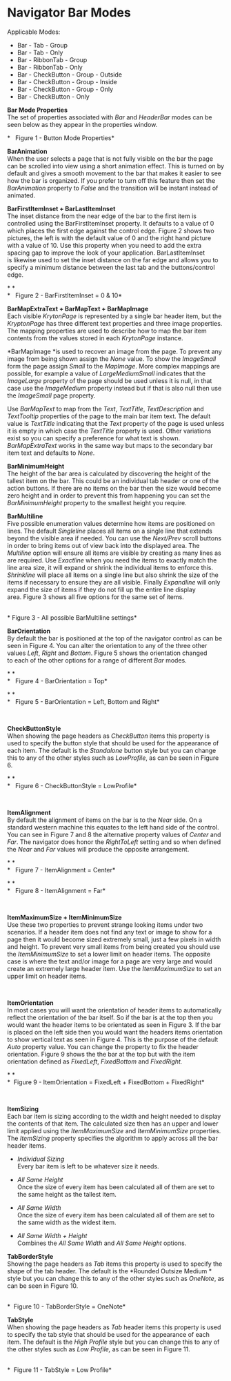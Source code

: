 # Navigator Bar Modes  
  
Applicable Modes:  
* Bar - Tab - Group
* Bar - Tab - Only
* Bar - RibbonTab - Group
* Bar - RibbonTab - Only
* Bar - CheckButton - Group - Outside
* Bar - CheckButton - Group - Inside
* Bar - CheckButton - Group - Only
* Bar - CheckButton - Only
  
  
**Bar Mode Properties**  
The set of properties associated with *Bar* and *HeaderBar* modes can be seen
below as they appear in the properties window.

  
*   Figure 1 - Button Mode Properties*

**BarAnimation**  
When the user selects a page that is not fully visible on the bar the page can
be scrolled into view using a short animation effect. This is turned on by
default and gives a smooth movement to the bar that makes it easier to see how
the bar is organized. If you prefer to turn off this feature then set the
*BarAnimation* property to *False* and the transition will be instant instead of
animated.

**BarFirstItemInset + BarLastItemInset**  
The inset distance from the near edge of the bar to the first item is controlled
using the BarFirstItemInset property. It defaults to a value of 0 which places
the first edge against the control edge. Figure 2 shows two pictures, the left
is with the default value of 0 and the right hand picture with a value of 10.
Use this property when you need to add the extra spacing gap to improve the look
of your application. BarLastItemInset is likewise used to set the inset distance
on the far edge and allows you to specify a minimum distance between the last
tab and the buttons/control edge.  
  
* *  
*   Figure 2 - BarFirstItemInset = 0 & 10*

  
**BarMapExtraText + BarMapText + BarMapImage**  
Each visible *KrytonPage* is represented by a single bar header item, but the
*KryptonPage* has three different text properties and three image properties.
The mapping properties are used to describe how to map the bar item contents
from the values stored in each *KrytonPage* instance.  
  
*BarMapImage *is used to recover an image from the page. To prevent any image
from being shown assign the *None* value. To show the *ImageSmall* form the page
assign *Small* to the *MapImage*. More complex mappings are possible, for
example a value of *LargeMediumSmall* indicates that the *ImageLarge* property
of the page should be used unless it is null, in that case use the *ImageMedium*
property instead but if that is also null then use the *ImageSmall* page
property.  
  
Use *BarMapText* to map from the *Text*, *TextTitle*, *TextDescription* and
*TextTooltip* properties of the page to the main bar item text. The default
value is *TextTitle* indicating that the *Text* property of the page is used
unless it is empty in which case the *TextTitle* property is used. Other
variations exist so you can specify a preference for what text is shown.
*BarMapExtraText* works in the same way but maps to the secondary bar item
text and defaults to *None*.

  
**BarMinimumHeight**  
The height of the bar area is calculated by discovering the height of the
tallest item on the bar. This could be an individual tab header or one of the
action buttons. If there are no items on the bar then the size would become zero
height and in order to prevent this from happening you can set the
*BarMinimumHeight* property to the smallest height you require.

**BarMultiline**  
Five possible enumeration values determine how items are positioned on lines.
The default *Singleline* places all items on a single line that extends beyond
the visible area if needed. You can use the *Next/Prev* scroll buttons in order
to bring items out of view back into the displayed area. The *Multiline* option
will ensure all items are visible by creating as many lines as are required. Use
*Exactline* when you need the items to exactly match the line area size, it will
expand or shrink the individual items to enforce this. *Shrinkline* will place
all items on a single line but also shrink the size of the items if necessary to
ensure they are all visible. Finally *Expandline* will only expand the size of
items if they do not fill up the entire line display area. Figure 3 shows all
five options for the same set of items.

   
* Figure 3 - All possible BarMultiline settings*  
  
  
**BarOrientation**  
By default the bar is positioned at the top of the navigator control as can be
seen in Figure 4. You can alter the orientation to any of the three other values
*Left*, *Right* and *Bottom*. Figure 5 shows the orientation changed to each of
the other options for a range of different *Bar* modes.  
  
* *  
*   Figure 4 - BarOrientation = Top*  
  
  
* *  
*   Figure 5 - BarOrientation = Left, Bottom and Right*

 

**CheckButtonStyle**  
When showing the page headers as *CheckButton* items this property is used to
specify the button style that should be used for the appearance of each item.
The default is the *Standalone* button style but you can change this to any of
the other styles such as *LowProfile*, as can be seen in Figure 6.

* *  
*   Figure 6 - CheckButtonStyle = LowProfile*

 

**ItemAlignment**  
By default the alignment of items on the bar is to the *Near* side. On a
standard western machine this equates to the left hand side of the control. You
can see in Figure 7 and 8 the alternative property values of *Center* and *Far*.
The navigator does honor the *RightToLeft* setting and so when defined the
*Near* and *Far* values will produce the opposite arrangement.  
  
* *  
*   Figure 7 - ItemAlignment = Center*  
  
* *  
*   Figure 8 - ItemAlignment = Far*

 

**ItemMaximumSize + ItemMinimumSize**  
Use these two properties to prevent strange looking items under two scenarios.
If a header item does not find any text or image to show for a page then
it would become sized extremely small, just a few pixels in width and height. To
prevent very small items from being created you should use the *ItemMinimumSize*
to set a lower limit on header items. The opposite case is where the text and/or
image for a page are very large and would create an extremely large header item.
Use the *ItemMaximumSize* to set an upper limit on header items.

 

**ItemOrientation**  
In most cases you will want the orientation of header items to automatically
reflect the orientation of the bar itself. So if the bar is at the top then you
would want the header items to be orientated as seen in Figure 3. If the bar is
placed on the left side then you would want the headers items orientation to
show vertical text as seen in Figure 4. This is the purpose of the default
*Auto* property value. You can change the property to fix the header
orientation. Figure 9 shows the the bar at the top but with the item orientation
defined as *FixedLeft*, *FixedBottom* and *FixedRight.*

* *  
*  Figure 9 - ItemOrientation = FixedLeft + FixedBottom + FixedRight*

 

**ItemSizing**  
Each bar item is sizing according to the width and height needed to display the
contents of that item. The calculated size then has an upper and lower limit
applied using the *ItemMaximumSize* and *ItemMinimumSize* properties. The
*ItemSizing* property specifies the algorithm to apply across all the bar header
items.

-   *Individual Sizing*  
    Every bar item is left to be whatever size it needs.

-   *All Same Height*  
    Once the size of every item has been calculated all of them are set to the
    same height as the tallest item.

-   *All Same Width*  
    Once the size of every item has been calculated all of them are set to the
    same width as the widest item.

-   *All Same Width + Height*  
    Combines the *All Same Width* and *All Same Height* options.

**TabBorderStyle**  
Showing the page headers as *Tab* items this property is used to specify the
shape of the tab header. The default is the *Rounded Outsize Medium * style but
you can change this to any of the other styles such as *OneNote*, as can be seen
in Figure 10.  
  
   
*  Figure 10 - TabBorderStyle = OneNote*  
  
  
  
**TabStyle**  
When showing the page headers as *Tab* header items this property is used to
specify the tab style that should be used for the appearance of each item. The
default is the *High Profile* style but you can change this to any of the other
styles such as *Low Profile,* as can be seen in Figure 11.  
  
   
*  Figure 11 - TabStyle = Low Profile*

